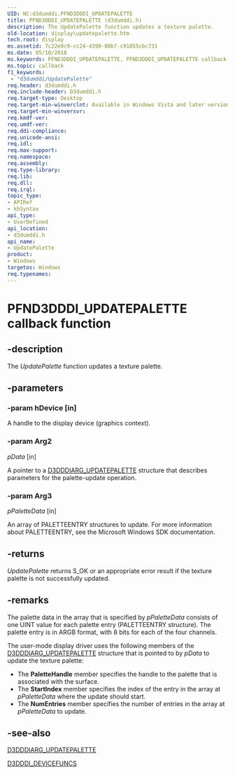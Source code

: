 ```yaml
---
UID: NC:d3dumddi.PFND3DDDI_UPDATEPALETTE
title: PFND3DDDI_UPDATEPALETTE (d3dumddi.h)
description: The UpdatePalette function updates a texture palette.
old-location: display\updatepalette.htm
tech.root: display
ms.assetid: 7c22e0c9-cc24-4398-88b7-c91855cbc731
ms.date: 05/10/2018
ms.keywords: PFND3DDDI_UPDATEPALETTE, PFND3DDDI_UPDATEPALETTE callback, UpdatePalette, UpdatePalette callback function [Display Devices], UserModeDisplayDriver_Functions_d3b21e65-68dc-44d9-b5b3-96f37588965e.xml, d3dumddi/UpdatePalette, display.updatepalette
ms.topic: callback
f1_keywords:
 - "d3dumddi/UpdatePalette"
req.header: d3dumddi.h
req.include-header: D3dumddi.h
req.target-type: Desktop
req.target-min-winverclnt: Available in Windows Vista and later versions of the Windows operating systems.
req.target-min-winversvr: 
req.kmdf-ver: 
req.umdf-ver: 
req.ddi-compliance: 
req.unicode-ansi: 
req.idl: 
req.max-support: 
req.namespace: 
req.assembly: 
req.type-library: 
req.lib: 
req.dll: 
req.irql: 
topic_type:
- APIRef
- kbSyntax
api_type:
- UserDefined
api_location:
- d3dumddi.h
api_name:
- UpdatePalette
product:
- Windows
targetos: Windows
req.typenames: 
---
```


# PFND3DDDI_UPDATEPALETTE callback function


## -description


The <i>UpdatePalette</i> function updates a texture palette.


## -parameters




### -param hDevice [in]

A handle to the display device (graphics context).


### -param Arg2


*pData* [in]

A pointer to a <a href="https://docs.microsoft.com/windows-hardware/drivers/ddi/d3dumddi/ns-d3dumddi-_d3dddiarg_updatepalette">D3DDDIARG_UPDATEPALETTE</a> structure that describes parameters for the palette-update operation.

### -param Arg3

*pPaletteData* [in]

An array of PALETTEENTRY structures to update. For more information about PALETTEENTRY, see the Microsoft Windows SDK documentation.


## -returns



<i>UpdatePalette</i> returns S_OK or an appropriate error result if the texture palette is not successfully updated.




## -remarks



The palette data in the array that is specified by <i>pPaletteData</i> consists of one UINT value for each palette entry (PALETTEENTRY structure). The palette entry is in ARGB format, with 8 bits for each of the four channels.

The user-mode display driver uses the following members of the <a href="https://docs.microsoft.com/windows-hardware/drivers/ddi/d3dumddi/ns-d3dumddi-_d3dddiarg_updatepalette">D3DDDIARG_UPDATEPALETTE</a> structure that is pointed to by <i>pData</i> to update the texture palette: 

<ul>
<li>
The <b>PaletteHandle</b> member specifies the handle to the palette that is associated with the surface.

</li>
<li>
The <b>StartIndex</b> member specifies the index of the entry in the array at <i>pPaletteData</i> where the update should start.

</li>
<li>
The <b>NumEntries</b> member specifies the number of entries in the array at <i>pPaletteData</i> to update.

</li>
</ul>



## -see-also




<a href="https://docs.microsoft.com/windows-hardware/drivers/ddi/d3dumddi/ns-d3dumddi-_d3dddiarg_updatepalette">D3DDDIARG_UPDATEPALETTE</a>



<a href="https://docs.microsoft.com/windows-hardware/drivers/ddi/d3dumddi/ns-d3dumddi-_d3dddi_devicefuncs">D3DDDI_DEVICEFUNCS</a>
 

 

